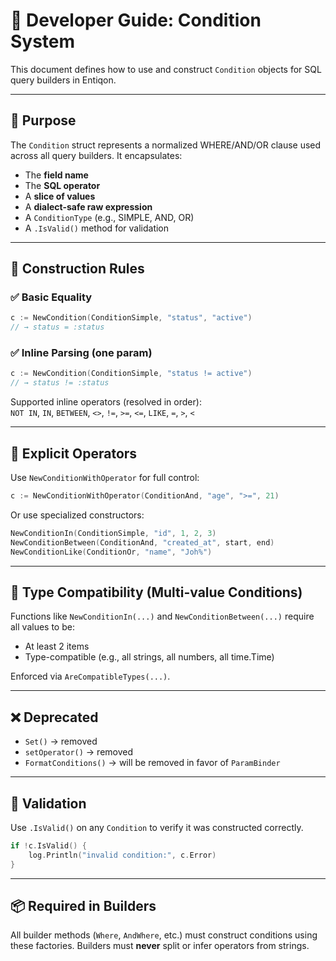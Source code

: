 # 🧩 Developer Guide: Condition System

This document defines how to use and construct `Condition` objects for SQL query builders in Entiqon.

---

## 🎯 Purpose

The `Condition` struct represents a normalized WHERE/AND/OR clause used across all query builders. It encapsulates:

- The **field name**
- The **SQL operator**
- A **slice of values**
- A **dialect-safe raw expression**
- A `ConditionType` (e.g., SIMPLE, AND, OR)
- A `.IsValid()` method for validation

---

## 🔧 Construction Rules

### ✅ Basic Equality

```go
c := NewCondition(ConditionSimple, "status", "active")
// → status = :status
```

### ✅ Inline Parsing (one param)

```go
c := NewCondition(ConditionSimple, "status != active")
// → status != :status
```

Supported inline operators (resolved in order):  
`NOT IN`, `IN`, `BETWEEN`, `<>`, `!=`, `>=`, `<=`, `LIKE`, `=`, `>`, `<`

---

## 🔨 Explicit Operators

Use `NewConditionWithOperator` for full control:

```go
c := NewConditionWithOperator(ConditionAnd, "age", ">=", 21)
```

Or use specialized constructors:

```go
NewConditionIn(ConditionSimple, "id", 1, 2, 3)
NewConditionBetween(ConditionAnd, "created_at", start, end)
NewConditionLike(ConditionOr, "name", "Joh%")
```

---

## 🔐 Type Compatibility (Multi-value Conditions)

Functions like `NewConditionIn(...)` and `NewConditionBetween(...)` require all values to be:

- At least 2 items
- Type-compatible (e.g., all strings, all numbers, all time.Time)

Enforced via `AreCompatibleTypes(...)`.

---

## ❌ Deprecated

- `Set()` → removed
- `setOperator()` → removed
- `FormatConditions()` → will be removed in favor of `ParamBinder`

---

## 🧪 Validation

Use `.IsValid()` on any `Condition` to verify it was constructed correctly.

```go
if !c.IsValid() {
    log.Println("invalid condition:", c.Error)
}
```

---

## 📦 Required in Builders

All builder methods (`Where`, `AndWhere`, etc.) must construct conditions using these factories. Builders must **never** split or infer operators from strings.


